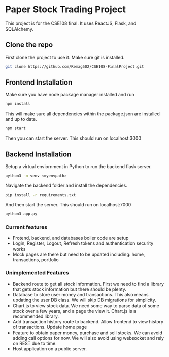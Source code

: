 # Paper Stock Trading Project

This project is for the CSE108 final. It uses ReactJS, Flask, and SQLAlchemy.

## Clone the repo

First clone the project to use it. Make sure git is installed.
```bash
git clone https://github.com/Remag502/CSE108-FinalProject.git
```

## Frontend Installation
Make sure you have node package manager installed and run

```bash
npm install
```

This will make sure all dependencies within the package.json are installed and up to date.

```bash
npm start
```

Then you can start the server. This should run on localhost:3000

## Backend Installation

Setup a virtual enviornment in Python to run the backend flask server.

```bash
python3 -m venv <myenvpath>
```

Navigate the backend folder and install the dependencies.

```bash
pip install -r requirements.txt
```
And then start the server. This should run on localhost:7000

```bash
python3 app.py
```

### Current features
- Frotend, backend, and databases boiler code are setup
- Login, Register, Logout, Refresh tokens and authentication security works
- Mock pages are there but need to be updated including: home, transactions, portfolio

### Unimplemented Features
- Backend route to get all stock information. First we need to find a library that gets stock information but there should be plenty.
- Database to store user money and transactions. This also means updating the user DB class. We will skip DB migrations for simplicity.
- Chart.js to view stock data. We need some way to parse data of some stock over a few years, and a page the view it. Chart.js is a recommended library.
- Add transaction history route to backend. Allow frontend to view history of transactions. Update home page
- Feature to obtain paper money, purchase and sell stocks. We can avoid adding call options for now. We will also avoid using websocket and rely on REST due to time.
- Host application on a public server.